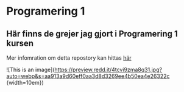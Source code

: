 # Programering 1
## Här finns de grejer jag gjort i Programering 1 kursen

Mer infomration om detta repostory kan hittas [här](https://www.youtube.com/watch?v=dQw4w9WgXcQ)

![This is an image](https://preview.redd.it/4tcvi9zma8q31.jpg?auto=webp&s=aa913a9d60eff0aa3d8d3269ee4b50ea4e26322c {width=10em})
